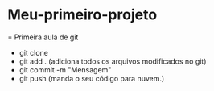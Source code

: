 # Meu-primeiro-projeto


= Primeira aula de git

- git clone <caminho do reposittorio.>
- git add . (adiciona todos os arquivos modificados no git)
- git commit -m "Mensagem"
- git push (manda o seu código para nuvem.)